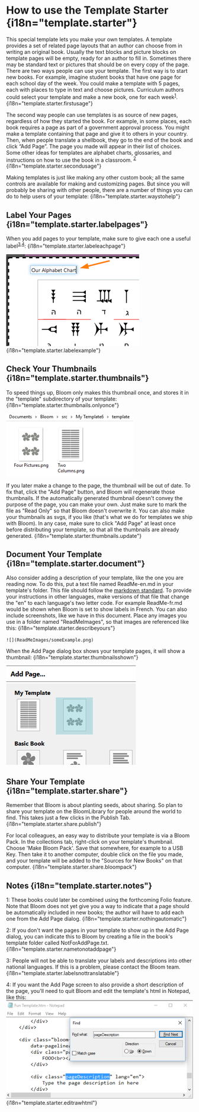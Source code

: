 # How to use the Template Starter {i18n="template.starter"}

This special template lets you make your own templates. A template provides a set of related page layouts that an author can choose from in writing an original book. Usually the text blocks and picture blocks on template pages will be empty, ready for an author to fill in. Sometimes there may be standard text or pictures that should be on every copy of the page.
There are two ways people can use your template. The first way is to start new books. For example, imagine student books that have one page for each school day of the week. You could make a template with 5 pages, each with places to type in text and choose pictures. Curriculum authors could select your template and make a new book, one for each week<sup>[1](#note1)</sup>. {i18n="template.starter.firstusage"}

The second way people can use templates is as source of new pages, regardless of how they started the book. For example, in some places, each book requires a page as part of a government approval process. You might make a template containing that page and give it to others in your country. Then, when people translate a shellbook, they go to the end of the book and click “Add Page”. The page you made will appear in their list of choices. Some other ideas for templates are alphabet charts, glossaries, and instructions on how to use the book in a classroom. <sup>[2](#note2)</sup> {i18n="template.starter.secondusage"}

Making templates is just like making any other custom book; all the same controls are available for making and customizing pages. But since you will probably be sharing with other people, there are a number of things you can do to help users of your template: {i18n="template.starter.waystohelp"}

## Label Your Pages {i18n="template.starter.labelpages"}
When you add pages to your template, make sure to give each one a useful label<sup>[3](#note3),[4](#note4)</sup>: {i18n="template.starter.labeleachpage"}

![custom label](ReadMeImages/customLabel.png) {i18n="template.starter.labelexample"}

## Check Your Thumbnails {i18n="template.starter.thumbnails"}
To speed things up, Bloom only makes this thumbnail once, and stores it in the "template" subdirectory of your template: {i18n="template.starter.thumbnails.onlyonce"}

![](ReadMeImages/pageThumbnailFiles.png)

 If you later make a change to the page, the thumbnail will be out of date. To fix that, click the "Add Page" button, and Bloom will regenerate those thumbnails. If the automatically generated thumbnail doesn't convey the purpose of the page, you can make your own. Just make sure to mark the file as "Read Only" so that Bloom doesn't overwrite it. You can also make your thumbnails as svgs, if you like (that's what we do for templates we ship with Bloom).  In any case, make sure to click "Add Page" at least once before distributing your template, so that all the thumbnails are already generated. {i18n="template.starter.thumbnails.update"}

## Document Your Template {i18n="template.starter.document"}

Also consider adding a description of your template, like the one you are reading now. To do this, put a text file named ReadMe-en.md in your template's folder. This file should follow the [markdown standard](http://spec.commonmark.org/dingus/). To provide your instructions in other languages, make versions of that file that change the "en" to each language's two letter code. For example ReadMe-fr.md would be shown when Bloom is set to show labels in French. You can also include screenshots, like we have in this document. Place any images you use in a folder named "ReadMeImages", so that images are referenced like this: {i18n="template.starter.describeyours"}

`![](ReadMeImages/someExample.png)`

When the Add Page dialog box shows your template pages, it will show a thumbnail: {i18n="template.starter.thumbnailsshown"}

![](ReadMeImages/thumbnailInAddPage.png)

## Share Your Template {i18n="template.starter.share"}
Remember that Bloom is about planting seeds, about sharing. So plan to share your template on the BloomLibrary for people around the world to find. This takes just a few clicks in the Publish Tab. {i18n="template.starter.share.publish"}

For local colleagues, an easy way to distribute your template is via a Bloom Pack. In the collections tab, right-click on your template's thumbnail. Choose 'Make Bloom Pack'. Save that somewhere, for example to a USB Key. Then take it to another computer, double click on the file you made, and your template will be added to the "Sources for New Books" on that computer. {i18n="template.starter.share.bloompack"}

## Notes {i18n="template.starter.notes"}

<a id="note1">1</a>: These books could later be combined using the forthcoming Folio feature. Note that Bloom does not yet give you a way to indicate that a page should be automatically included in new books; the author will have to add each one from the Add Page dialog. {i18n="template.starter.nothingautomatic"}

<a id="note2">2</a>: If you don't want the pages in your template to show up in the Add Page dialog, you can indicate this to Bloom by creating a file in the book's template folder called NotForAddPage.txt. {i18n="template.starter.nametonotaddpage"}

<a id="note3">3</a>: People will not be able to translate your labels and descriptions into other national languages. If this is a problem, please contact the Bloom team. {i18n="template.starter.labelsnottranslatable"}

<a id="note4">4</a>: If you want the Add Page screen to also provide a short description of the page, you'll need to quit Bloom and edit the template's html in Notepad, like this: ![](ReadMeImages/pageDescription.png) {i18n="template.starter.editrawhtml"}


